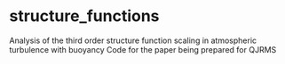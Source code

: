# structure_functions
Analysis of the third order structure function scaling in atmospheric turbulence with buoyancy
Code for the paper being prepared for QJRMS

